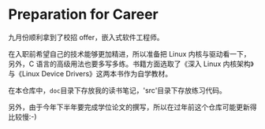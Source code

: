 # Preparation for Career

九月份顺利拿到了校招 offer，嵌入式软件工程师。

在入职前希望自己的技术能够更加精进，所以准备把 Linux 内核与驱动看一下，另外，C 语言的高级用法也要多写多练。书籍方面选取了《深入 Linux 内核架构》与《Linux Device Drivers》这两本书作为自学教材。

在本仓库中，`doc`目录下存放我的读书笔记，'src'目录下存放练习代码。

另外，由于今年下半年要完成学位论文的撰写，所以在过年前这个仓库可能更新得比较慢:-)

